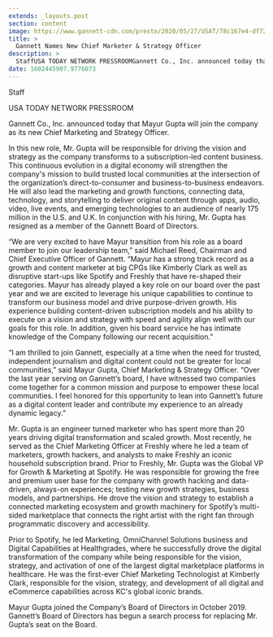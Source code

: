 ```yaml
--- 
extends: _layouts.post 
section: content 
image: https://www.gannett-cdn.com/presto/2020/05/27/USAT/78c167e4-df72-48f0-ac5d-f44bfdaad3a9-Gannett_Logo_Presto.png?crop=675,380,x0,y34&width=675&height=380&format=pjpg&auto=webp 
title: > 
  Gannett Names New Chief Marketer & Strategy Officer 
description: > 
  StaffUSA TODAY NETWORK PRESSROOMGannett Co., Inc. announced today that Mayur Gupta will join the company as its new Chief Marketing and Strategy Officer.In this new role, Mr. Gupta will be responsible for driving the vision and strategy as the company transforms to a subscription-led content business.Prior to Freshly, Mr. Gupta was the Global VP for Growth & Marketing at Spotify.He was the first-ever Chief Marketing Technologist at Kimberly Clark, responsible for the vision, strategy, and development of all digital and eCommerce capabilities across KC's global iconic brands.Mayur Gupta joined the Company’s Board of Directors in October 2019. 
date: 1602445907.9776073 
--- 
```

Staff

USA TODAY NETWORK PRESSROOM

Gannett Co., Inc. announced today that Mayur Gupta will join the company as its new Chief Marketing and Strategy Officer.

In this new role, Mr. Gupta will be responsible for driving the vision and strategy as the company transforms to a subscription-led content business. This continuous evolution in a digital economy will strengthen the company's mission to build trusted local communities at the intersection of the organization’s direct-to-consumer and business-to-business endeavors. He will also lead the marketing and growth functions, connecting data, technology, and storytelling to deliver original content through apps, audio, video, live events, and emerging technologies to an audience of nearly 175 million in the U.S. and U.K. In conjunction with his hiring, Mr. Gupta has resigned as a member of the Gannett Board of Directors.

“We are very excited to have Mayur transition from his role as a board member to join our leadership team,” said Michael Reed, Chairman and Chief Executive Officer of Gannett. “Mayur has a strong track record as a growth and content marketer at big CPGs like Kimberly Clark as well as disruptive start-ups like Spotify and Freshly that have re-shaped their categories. Mayur has already played a key role on our board over the past year and we are excited to leverage his unique capabilities to continue to transform our business model and drive purpose-driven growth. His experience building content-driven subscription models and his ability to execute on a vision and strategy with speed and agility align well with our goals for this role. In addition, given his board service he has intimate knowledge of the Company following our recent acquisition.”

“I am thrilled to join Gannett, especially at a time when the need for trusted, independent journalism and digital content could not be greater for local communities,” said Mayur Gupta, Chief Marketing & Strategy Officer. “Over the last year serving on Gannett’s board, I have witnessed two companies come together for a common mission and purpose to empower these local communities. I feel honored for this opportunity to lean into Gannett’s future as a digital content leader and contribute my experience to an already dynamic legacy.”

Mr. Gupta is an engineer turned marketer who has spent more than 20 years driving digital transformation and scaled growth. Most recently, he served as the Chief Marketing Officer at Freshly where he led a team of marketers, growth hackers, and analysts to make Freshly an iconic household subscription brand. Prior to Freshly, Mr. Gupta was the Global VP for Growth & Marketing at Spotify. He was responsible for growing the free and premium user base for the company with growth hacking and data-driven, always-on experiences; testing new growth strategies, business models, and partnerships. He drove the vision and strategy to establish a connected marketing ecosystem and growth machinery for Spotify’s multi-sided marketplace that connects the right artist with the right fan through programmatic discovery and accessibility.

Prior to Spotify, he led Marketing, OmniChannel Solutions business and Digital Capabilities at Healthgrades, where he successfully drove the digital transformation of the company while being responsible for the vision, strategy, and activation of one of the largest digital marketplace platforms in healthcare. He was the first-ever Chief Marketing Technologist at Kimberly Clark, responsible for the vision, strategy, and development of all digital and eCommerce capabilities across KC's global iconic brands.

Mayur Gupta joined the Company’s Board of Directors in October 2019. Gannett’s Board of Directors has begun a search process for replacing Mr. Gupta’s seat on the Board.